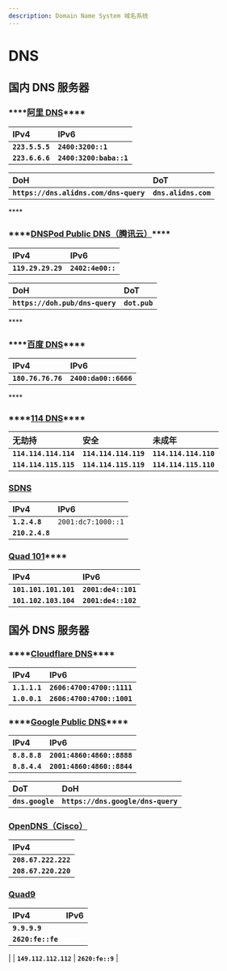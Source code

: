 ```yaml
---
description: Domain Name System 域名系统
---
```


# DNS

## **国内 DNS 服务器**

### \*\*\*\*[**阿里 DNS**](https://www.alidns.com/)\*\*\*\*

| **IPv4** | **IPv6** |
| :--- | :--- |
| **`223.5.5.5`** | **`2400:3200::1`** |
| **`223.6.6.6`** | **`2400:3200:baba::1`** |

| **DoH** | **DoT** |
| :--- | :--- |
| **`https://dns.alidns.com/dns-query`** | **`dns.alidns.com`** |

\*\*\*\*

### \*\*\*\*[**DNSPod Public DNS（腾讯云）**](https://docs.dnspod.cn/)\*\*\*\*

| **IPv4** | **IPv6** |
| :--- | :--- |
| **`119.29.29.29`** | **`2402:4e00::`** |

| **DoH** | **DoT** |
| :--- | :--- |
| **`https://doh.pub/dns-query`** | **`dot.pub`** |

\*\*\*\*

### \*\*\*\*[**百度 DNS**](https://dudns.baidu.com/)\*\*\*\*

| **IPv4** | **IPv6** |
| :--- | :--- |
| **`180.76.76.76`** | **`2400:da00::6666`** |

\*\*\*\*

### \*\*\*\*[**114 DNS**](https://www.114dns.com/)\*\*\*\*

| **无劫持** | **安全** | **未成年** |
| :--- | :--- | :--- |
| **`114.114.114.114`** | **`114.114.114.119`** | **`114.114.114.110`** |
| **`114.114.115.115`** | **`114.114.115.119`** | **`114.114.115.110`** |



### [SDNS](https://www.sdns.cn/)

| **IPv4** | IPv6 |
| :--- | :--- |
| **`1.2.4.8`** | `2001:dc7:1000::1` |
|  **`210.2.4.8`** |  |



###  [**Quad 101**](https://101.101.101.101/)\*\*\*\*

| **IPv4** | **IPv6** |
| :--- | :--- |
| **`101.101.101.101`** | **`2001:de4::101`** |
| **`101.102.103.104`** | **`2001:de4::102`** |





## 国外 DNS 服务器

### \*\*\*\*[**Cloudflare DNS**](https://1.1.1.1/dns/)\*\*\*\*

| **IPv4** | **IPv6** |
| :--- | :--- |
| **`1.1.1.1`** | **`2606:4700:4700::1111`** |
| **`1.0.0.1`** | **`2606:4700:4700::1001`** |



### \*\*\*\*[**Google Public DNS**](https://dns.google/)\*\*\*\*

| **IPv4** | **IPv6** |
| :--- | :--- |
| **`8.8.8.8`** | **`2001:4860:4860::8888`** |
| **`8.8.4.4`** | **`2001:4860:4860::8844`** |

| **DoT** | **DoH** |
| :--- | :--- |
| **`dns.google`** | **`https://dns.google/dns-query`** |



### [OpenDNS（Cisco）](https://www.opendns.com/)

| **IPv4** |
| :--- |
| **`208.67.222.222`** |
| **`208.67.220.220`** |



### [Quad9](https://www.quad9.net/)

| **IPv4** | **IPv6** |
| :--- | :--- |
| **`9.9.9.9`** | **`2620:fe::fe`** |
| **`149.112.112.112`** | **`2620:fe::9`** |

### 

